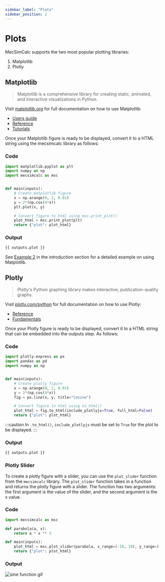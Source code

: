 ```yaml
---
sidebar_label: "Plots"
sidebar_position: 2
---
```


# Plots

MecSimCalc supports the two most popular plotting libraries:

1. Matplotlib
2. Plotly

## Matplotlib

> Matplotlib is a comprehensive library for creating static, animated, and interactive visualizations in Python.

Visit [matplotlib.org](https://matplotlib.org/) for full documentation on how to use Matplotlib:

- [Users guide](https://matplotlib.org/stable/users/index.html)
- [Reference](https://matplotlib.org/stable/api/index.html)
- [Tutorials](https://matplotlib.org/stable/tutorials/index.html)

Once your Matplotlib figure is ready to be displayed, convert it to a HTML string using the mecsimcalc library as follows:

### Code

```python
import matplotlib.pyplot as plt
import numpy as np
import mecsimcalc as msc


def main(inputs):
    # Create matplotlib figure
    x = np.arange(0, 2, 0.01)
    y = 2*(np.cos(4*x))
    plt.plot(x, y)

    # Convert figure to html using msc.print_plot()
    plot_html = msc.print_plot(plt)
    return {"plot": plot_html}
```

### Output

```html
{{ outputs.plot }}
```

See [Example 2](../getting-started/example-2) in the introduction section for a detailed example on using Matplotlib.

## Plotly

> Plotly's Python graphing library makes interactive, publication-quality graphs.

Visit [plotly.com/python](https://plotly.com/python/) for full documentation on how to use Plotly:

- [Reference](https://plotly.com/python-api-reference/)
- [Fundamentals](https://plotly.com/python/plotly-fundamentals/)

Once your Plotly figure is ready to be displayed, convert it to a HTML string that can be embedded into the outputs step. As follows:

### Code

```python
import plotly.express as px
import pandas as pd
import numpy as np


def main(inputs):
    # Create plotly figure
    x = np.arange(0, 2, 0.01)
    y = 2*(np.cos(4*x))
    fig = px.line(x, y, title="Cosine")

    # Convert figure to html using to_html()
    plot_html = fig.to_html(include_plotlyjs=True, full_html=False)
    return {"plot": plot_html}
```

:::caution
In `.to_html()`, `include_plotlyjs` must be set to `True` for the plot to be displayed.
:::

### Output

```html
{{ outputs.plot }}
```

### Plotly Slider

To create a plotly figure with a slider, you can use the `plot_slider` function from the `mecsimcalc` library. The `plot_slider` function takes in a function and returns the plotly figure with a slider. The function has two arguments: the first argument is the value of the slider, and the second argument is the x value.

### Code

```python
import mecsimcalc as msc

def parabola(a, x):
    return a * x ** 2

def main(inputs):
    plot_html = msc.plot_slider(parabola, x_range=(-10, 10), y_range=(-100, 100), initial_value=4, slider_range=(-10,10))
    return {"plot": plot_html}
```

### Output

<div style={{textAlign: 'center'}}>

![sine function gif](./images/slider.png)

</div>
